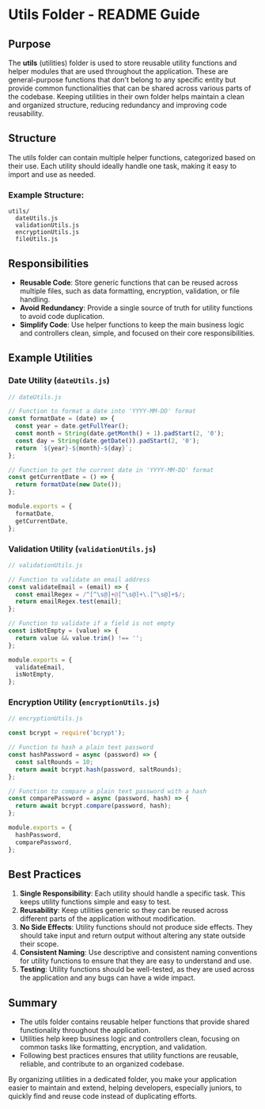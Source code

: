 # Utils Folder - README Guide

## Purpose
The **utils** (utilities) folder is used to store reusable utility functions and helper modules that are used throughout the application. These are general-purpose functions that don't belong to any specific entity but provide common functionalities that can be shared across various parts of the codebase. Keeping utilities in their own folder helps maintain a clean and organized structure, reducing redundancy and improving code reusability.

## Structure
The utils folder can contain multiple helper functions, categorized based on their use. Each utility should ideally handle one task, making it easy to import and use as needed.

### Example Structure:
```
utils/
  dateUtils.js
  validationUtils.js
  encryptionUtils.js
  fileUtils.js
```

## Responsibilities
- **Reusable Code**: Store generic functions that can be reused across multiple files, such as data formatting, encryption, validation, or file handling.
- **Avoid Redundancy**: Provide a single source of truth for utility functions to avoid code duplication.
- **Simplify Code**: Use helper functions to keep the main business logic and controllers clean, simple, and focused on their core responsibilities.

## Example Utilities
### Date Utility (`dateUtils.js`)
```js
// dateUtils.js

// Function to format a date into 'YYYY-MM-DD' format
const formatDate = (date) => {
  const year = date.getFullYear();
  const month = String(date.getMonth() + 1).padStart(2, '0');
  const day = String(date.getDate()).padStart(2, '0');
  return `${year}-${month}-${day}`;
};

// Function to get the current date in 'YYYY-MM-DD' format
const getCurrentDate = () => {
  return formatDate(new Date());
};

module.exports = {
  formatDate,
  getCurrentDate,
};
```

### Validation Utility (`validationUtils.js`)
```js
// validationUtils.js

// Function to validate an email address
const validateEmail = (email) => {
  const emailRegex = /^[^\s@]+@[^\s@]+\.[^\s@]+$/;
  return emailRegex.test(email);
};

// Function to validate if a field is not empty
const isNotEmpty = (value) => {
  return value && value.trim() !== '';
};

module.exports = {
  validateEmail,
  isNotEmpty,
};
```

### Encryption Utility (`encryptionUtils.js`)
```js
// encryptionUtils.js

const bcrypt = require('bcrypt');

// Function to hash a plain text password
const hashPassword = async (password) => {
  const saltRounds = 10;
  return await bcrypt.hash(password, saltRounds);
};

// Function to compare a plain text password with a hash
const comparePassword = async (password, hash) => {
  return await bcrypt.compare(password, hash);
};

module.exports = {
  hashPassword,
  comparePassword,
};
```

## Best Practices
1. **Single Responsibility**: Each utility should handle a specific task. This keeps utility functions simple and easy to test.
2. **Reusability**: Keep utilities generic so they can be reused across different parts of the application without modification.
3. **No Side Effects**: Utility functions should not produce side effects. They should take input and return output without altering any state outside their scope.
4. **Consistent Naming**: Use descriptive and consistent naming conventions for utility functions to ensure that they are easy to understand and use.
5. **Testing**: Utility functions should be well-tested, as they are used across the application and any bugs can have a wide impact.

## Summary
- The utils folder contains reusable helper functions that provide shared functionality throughout the application.
- Utilities help keep business logic and controllers clean, focusing on common tasks like formatting, encryption, and validation.
- Following best practices ensures that utility functions are reusable, reliable, and contribute to an organized codebase.

By organizing utilities in a dedicated folder, you make your application easier to maintain and extend, helping developers, especially juniors, to quickly find and reuse code instead of duplicating efforts.
